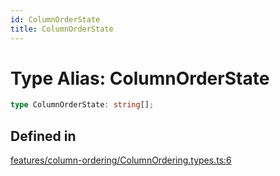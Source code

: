 ```yaml
---
id: ColumnOrderState
title: ColumnOrderState
---
```


# Type Alias: ColumnOrderState

```ts
type ColumnOrderState: string[];
```

## Defined in

[features/column-ordering/ColumnOrdering.types.ts:6](https://github.com/TanStack/table/blob/b1e6b79157b0debc7222660572b06c8b857f4605/packages/table-core/src/features/column-ordering/ColumnOrdering.types.ts#L6)
